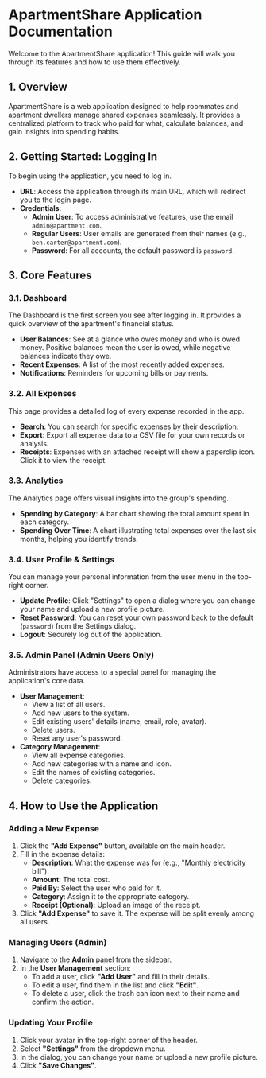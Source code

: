 # ApartmentShare Application Documentation

Welcome to the ApartmentShare application! This guide will walk you through its features and how to use them effectively.

## 1. Overview

ApartmentShare is a web application designed to help roommates and apartment dwellers manage shared expenses seamlessly. It provides a centralized platform to track who paid for what, calculate balances, and gain insights into spending habits.

## 2. Getting Started: Logging In

To begin using the application, you need to log in.

-   **URL**: Access the application through its main URL, which will redirect you to the login page.
-   **Credentials**:
    -   **Admin User**: To access administrative features, use the email `admin@apartment.com`.
    -   **Regular Users**: User emails are generated from their names (e.g., `ben.carter@apartment.com`).
    -   **Password**: For all accounts, the default password is `password`.

## 3. Core Features

### 3.1. Dashboard

The Dashboard is the first screen you see after logging in. It provides a quick overview of the apartment's financial status.

-   **User Balances**: See at a glance who owes money and who is owed money. Positive balances mean the user is owed, while negative balances indicate they owe.
-   **Recent Expenses**: A list of the most recently added expenses.
-   **Notifications**: Reminders for upcoming bills or payments.

### 3.2. All Expenses

This page provides a detailed log of every expense recorded in the app.

-   **Search**: You can search for specific expenses by their description.
-   **Export**: Export all expense data to a CSV file for your own records or analysis.
-   **Receipts**: Expenses with an attached receipt will show a paperclip icon. Click it to view the receipt.

### 3.3. Analytics

The Analytics page offers visual insights into the group's spending.

-   **Spending by Category**: A bar chart showing the total amount spent in each category.
-   **Spending Over Time**: A chart illustrating total expenses over the last six months, helping you identify trends.

### 3.4. User Profile & Settings

You can manage your personal information from the user menu in the top-right corner.

-   **Update Profile**: Click "Settings" to open a dialog where you can change your name and upload a new profile picture.
-   **Reset Password**: You can reset your own password back to the default (`password`) from the Settings dialog.
-   **Logout**: Securely log out of the application.

### 3.5. Admin Panel (Admin Users Only)

Administrators have access to a special panel for managing the application's core data.

-   **User Management**:
    -   View a list of all users.
    -   Add new users to the system.
    -   Edit existing users' details (name, email, role, avatar).
    -   Delete users.
    -   Reset any user's password.
-   **Category Management**:
    -   View all expense categories.
    -   Add new categories with a name and icon.
    -   Edit the names of existing categories.
    -   Delete categories.

## 4. How to Use the Application

### Adding a New Expense

1.  Click the **"Add Expense"** button, available on the main header.
2.  Fill in the expense details:
    -   **Description**: What the expense was for (e.g., "Monthly electricity bill").
    -   **Amount**: The total cost.
    -   **Paid By**: Select the user who paid for it.
    -   **Category**: Assign it to the appropriate category.
    -   **Receipt (Optional)**: Upload an image of the receipt.
3.  Click **"Add Expense"** to save it. The expense will be split evenly among all users.

### Managing Users (Admin)

1.  Navigate to the **Admin** panel from the sidebar.
2.  In the **User Management** section:
    -   To add a user, click **"Add User"** and fill in their details.
    -   To edit a user, find them in the list and click **"Edit"**.
    -   To delete a user, click the trash can icon next to their name and confirm the action.

### Updating Your Profile

1.  Click your avatar in the top-right corner of the header.
2.  Select **"Settings"** from the dropdown menu.
3.  In the dialog, you can change your name or upload a new profile picture.
4.  Click **"Save Changes"**.
